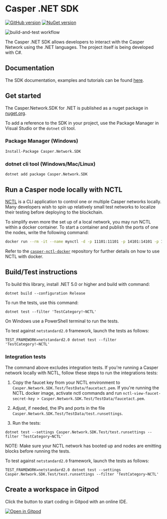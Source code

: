 # Casper .NET SDK

[![GitHub version](https://badge.fury.io/gh/make-software%2Fcasper-net-sdk.svg)](https://badge.fury.io/gh/make-software%2Fcasper-net-sdk)  [![NuGet version](https://badge.fury.io/nu/casper.network.sdk.svg)](https://badge.fury.io/nu/casper.network.sdk)

![build-and-test workflow](https://github.com/make-software/casper-net-sdk/actions/workflows/build-and-test.yml/badge.svg)

The Casper .NET SDK allows developers to interact with the Casper Network using the .NET languages. The project itself is being developed with C#.

## Documentation

The SDK documentation, examples and tutorials can be found [here](https://make-software.github.io/casper-net-sdk/).

## Get started

The Casper.Network.SDK for .NET is published as a nuget package in [nuget.org](https://www.nuget.org/packages/Casper.Network.SDK).

To add a reference to the SDK in your project, use the Package Manager in Visual Studio or the `dotnet` cli tool.

### Package Manager (Windows)
```
Install-Package Casper.Network.SDK
``` 

### dotnet cli tool (Windows/Mac/Linux)
```
dotnet add package Casper.Network.SDK
``` 

## Run a Casper node locally with NCTL

[NCTL](https://github.com/casper-network/casper-node/tree/release-1.4.3/utils/nctl) is a CLI application to control one or multiple Casper networks locally. Many developers wish to spin up relatively small test networks to localize their testing before deploying to the blockchain.

To simplify even more the set up of a local network, you may run NCTL within a docker container. To start a container and publish the ports of one the nodes, write the following command:

```bash
docker run --rm -it --name mynctl -d -p 11101:11101 -p 14101:14101 -p 18101:18101 makesoftware/casper-nctl
```

Refer to the [`casper-nctl-docker`](https://github.com/make-software/casper-nctl-docker/) repository for further details on how to use NCTL with docker.

## Build/Test instructions

To build this library, install .NET 5.0 or higher and build with command:

```
dotnet build --configuration Release
```

To run the tests, use this command:

```
dotnet test --filter 'TestCategory!~NCTL'
```

On Windows use a PowerShell terminal to run the tests.

To test against `netstandard2.0` framework, launch the tests as follows:

```
TEST_FRAMEWORK=netstandard2.0 dotnet test --filter 'TestCategory!~NCTL'
```

### Integration tests

The command above excludes integration tests. If you're running a Casper network locally with NCTL, follow these steps to run the integrations tests:

1. Copy the faucet key from your NCTL environment to `Casper.Network.SDK.Test/TestData/faucetact.pem`. If you're running the NCTL docker image, activate nctl commands and run `nctl-view-faucet-secret-key > Casper.Network.SDK.Test/TestData/faucetact.pem`.

2. Adjust, if needed, the IPs and ports in the file `Casper.Network.SDK.Test/TestData/test.runsettings`.

3. Run the tests:

```
dotnet test --settings Casper.Network.SDK.Test/test.runsettings --filter 'TestCategory~NCTL'
```

NOTE: Make sure your NCTL network has booted up and nodes are emitting blocks before running the tests.

To test against `netstandard2.0` framework, launch the tests as follows:

```
TEST_FRAMEWORK=netstandard2.0 dotnet test --settings Casper.Network.SDK.Test/test.runsettings --filter 'TestCategory~NCTL'
```

## Create a workspace in Gitpod

Click the button to start coding in Gitpod with an online IDE.

[![Open in Gitpod](https://gitpod.io/button/open-in-gitpod.svg)](https://gitpod.io/#https://github.com/make-software/casper-net-sdk)
